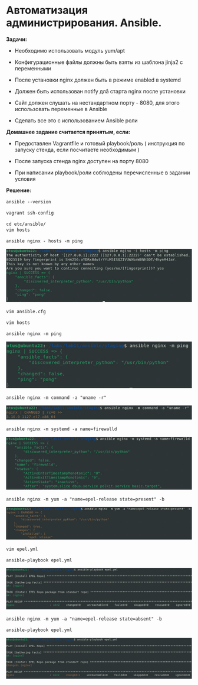 # Автоматизация администрирования. Ansible.

**Задачи:**

* Необходимо использовать модуль yum/apt

* Конфигурационные файлы должны быть взяты из шаблона jinja2 с переменными

* После установки nginx должен быть в режиме enabled в systemd

* Должен быть использован notify длā старта nginx после установки

* Сайт должен слушать на нестандартном порту - 8080, для этого использовать переменные в Ansible

* Сделать все это с использованием Ansible роли

**Домашнее задание считается принятым, если:**

* Предоставлен Vagrantfile и готовый playbook/роль ( инструкция по запуску
стенда, если посчитаете необходимым )

* После запуска стенда nginx доступен на порту 8080

* При написании playbook/роли соблюдены перечисленные в задании условия


**Решение:**

```
ansible --version
```

```
vagrant ssh-config
```

```
cd etc/ansible/
vim hosts
```

```
ansible nginx - hosts -m ping
```

![Alt text](image-1.png)

```
vim ansible.cfg
```

```
vim hosts
```

```
ansible nginx -m ping
```

![Alt text](image-2.png)

```
ansible nginx -m command -a "uname -r"
```
![Alt text](image-3.png)

```
ansible nginx -m systemd -a name=firewalld
```
![Alt text](image-4.png)

```
ansible nginx -m yum -a "name=epel-release state=present" -b
```
![Alt text](image-5.png)

```
vim epel.yml
```

```
ansible-playbook epel.yml
```
![Alt text](image-6.png)

```
ansible nginx -m yum -a "name=epel-release state=absent" -b
```
```
ansible-playbook epel.yml
```
![Alt text](image-7.png)









































